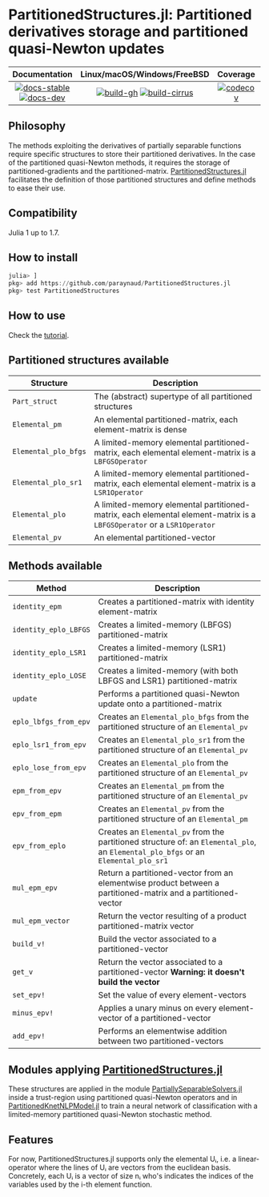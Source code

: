 # PartitionedStructures.jl: Partitioned derivatives storage and partitioned quasi-Newton updates

| **Documentation** | **Linux/macOS/Windows/FreeBSD** | **Coverage** | **DOI** |
|:-----------------:|:-------------------------------:|:------------:|:-------:|
| [![docs-stable][docs-stable-img]][docs-stable-url] [![docs-dev][docs-dev-img]][docs-dev-url] | [![build-gh][build-gh-img]][build-gh-url] [![build-cirrus][build-cirrus-img]][build-cirrus-url] | [![codecov][codecov-img]][codecov-url] | [![doi][doi-img]][doi-url] |

[docs-stable-img]: https://img.shields.io/badge/docs-stable-blue.svg
[docs-stable-url]: https://paraynaud.github.io/PartitionedStructures.jl/stable
[docs-dev-img]: https://img.shields.io/badge/docs-dev-purple.svg
[docs-dev-url]: https://paraynaud.github.io/PartitionedStructures.jl/dev
[build-gh-img]: https://github.com/paraynaud/PartitionedStructures.jl/workflows/CI/badge.svg?branch=main
[build-gh-url]: https://github.com/paraynaud/PartitionedStructures.jl/actions
[build-cirrus-img]: https://img.shields.io/cirrus/github/paraynaud/PartitionedStructures.jl?logo=Cirrus%20CI
[build-cirrus-url]: https://cirrus-ci.com/github/paraynaud/PartitionedStructures.jl
[codecov-img]: https://codecov.io/gh/paraynaud/PartitionedStructures.jl/branch/main/graph/badge.svg
[codecov-url]: https://app.codecov.io/gh/paraynaud/PartitionedStructures.jl
[doi-img]: https://img.shields.io/badge/DOI-10.5281%2Fzenodo.822073-blue.svg
[doi-url]: https://doi.org/10.5281/zenodo.822073

## Philosophy
The methods exploiting the derivatives of partially separable functions require specific structures to store their partitioned derivatives.
In the case of the partitioned quasi-Newton methods, it requires the storage of partitioned-gradients and the partitioned-matrix.
[PartitionedStructures.jl](https://github.com/paraynaud/PartitionedStructures.jl) facilitates the definition of those partitioned structures and define methods to ease their use.

## Compatibility
Julia 1 up to 1.7.

## How to install
```julia
julia> ]
pkg> add https://github.com/paraynaud/PartitionedStructures.jl
pkg> test PartitionedStructures
```

## How to use
Check the [tutorial](https://paraynaud.github.io/PartitionedStructures.jl/dev/tutorial/).

## Partitioned structures available
Structure              | Description
-----------------------|------------
`Part_struct`          | The (abstract) supertype of all partitioned structures
`Elemental_pm`         | An elemental partitioned-matrix, each element-matrix is dense
`Elemental_plo_bfgs`  | A limited-memory elemental partitioned-matrix, each elemental element-matrix is a `LBFGSOperator`
`Elemental_plo_sr1`   | A limited-memory elemental partitioned-matrix, each elemental element-matrix is a `LSR1Operator`
`Elemental_plo`       | A limited-memory elemental partitioned-matrix, each elemental element-matrix is a `LBFGSOperator` or a `LSR1Operator`
`Elemental_pv`         | An elemental partitioned-vector

## Methods available
Method                 | Description
-----------------------|------------
`identity_epm`         | Creates a partitioned-matrix with identity element-matrix
`identity_eplo_LBFGS` | Creates a limited-memory (LBFGS) partitioned-matrix
`identity_eplo_LSR1`  | Creates a limited-memory (LSR1) partitioned-matrix
`identity_eplo_LOSE`  | Creates a limited-memory (with both LBFGS and LSR1) partitioned-matrix
`update`               | Performs a partitioned quasi-Newton update onto a partitioned-matrix
`eplo_lbfgs_from_epv` | Creates an `Elemental_plo_bfgs` from the partitioned structure of an `Elemental_pv`
`eplo_lsr1_from_epv`  | Creates an `Elemental_plo_sr1` from the partitioned structure of an `Elemental_pv`
`eplo_lose_from_epv`  | Creates an `Elemental_plo` from the partitioned structure of an `Elemental_pv`
`epm_from_epv`         | Creates an `Elemental_pm` from the partitioned structure of an `Elemental_pv`
`epv_from_epm`         | Creates an `Elemental_pv` from the partitioned structure of an `Elemental_pm`
`epv_from_eplo`       | Creates an `Elemental_pv` from the partitioned structure of: an `Elemental_plo`, an `Elemental_plo_bfgs` or an `Elemental_plo_sr1`
`mul_epm_epv`          | Return a partitioned-vector from an elementwise product between a partitioned-matrix and a partitioned-vector
`mul_epm_vector`       | Return the vector resulting of a product partitioned-matrix vector
`build_v!`             | Build the vector associated to a partitioned-vector
`get_v`                | Return the vector associated to a partitioned-vector  **Warning: it doesn't build the vector**
`set_epv!`             | Set the value of every element-vectors
`minus_epv!`           | Applies a unary minus on every element-vector of a partitioned-vector
`add_epv!`             | Performs an elementwise addition between two partitioned-vectors

## Modules applying [PartitionedStructures.jl](https://github.com/paraynaud/PartitionedStructures.jl)
These structures are applied in the module
[PartiallySeparableSolvers.jl](https://github.com/paraynaud/PartiallySeparableSolvers.jl) inside a trust-region using partitioned quasi-Newton operators and in [PartitionedKnetNLPModel.jl](https://github.com/paraynaud/PartitionedKnetNLPModels.jl) to train a neural network of classification with a limited-memory partitioned quasi-Newton stochastic method.

## Features
For now, PartitionedStructures.jl supports only the elemental Uᵢ, i.e. a linear-operator where the lines of Uᵢ are vectors from the euclidean basis.
Concretely, each Uᵢ is a vector of size nᵢ who's indicates the indices of the variables used by the i-th element function.

